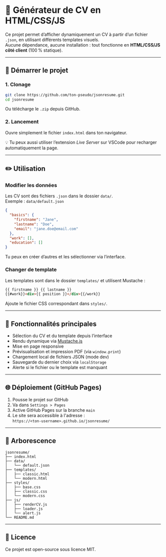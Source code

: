 # 📄 Générateur de CV en HTML/CSS/JS

Ce projet permet d’afficher dynamiquement un CV à partir d’un fichier `.json`, en utilisant différents templates visuels.  
Aucune dépendance, aucune installation : tout fonctionne en **HTML/CSS/JS côté client** (100 % statique).

---

## 🚀 Démarrer le projet

### 1. Clonage

```bash
git clone https://github.com/ton-pseudo/jsonresume.git
cd jsonresume
```

Ou télécharge le `.zip` depuis GitHub.

### 2. Lancement

Ouvre simplement le fichier `index.html` dans ton navigateur.

💡 Tu peux aussi utiliser l’extension *Live Server* sur VSCode pour recharger automatiquement la page.

---

## ✏️ Utilisation

### Modifier les données

Les CV sont des fichiers `.json` dans le dossier `data/`.  
Exemple : `data/default.json`

```json
{
  "basics": {
    "firstname": "Jane",
    "lastname": "Doe",
    "email": "jane.doe@email.com"
  },
  "work": [],
  "education": []
}
```

Tu peux en créer d’autres et les sélectionner via l’interface.

### Changer de template

Les templates sont dans le dossier `templates/` et utilisent Mustache :

```html
{{ firstname }} {{ lastname }}
{{#work}}<div>{{ position }}</div>{{/work}}
```

Ajoute le fichier CSS correspondant dans `styles/`.

---

## 🧰 Fonctionnalités principales

- Sélection du CV et du template depuis l’interface
- Rendu dynamique via [Mustache.js](https://github.com/janl/mustache.js)
- Mise en page responsive
- Prévisualisation et impression PDF (via `window.print`)
- Chargement local de fichiers JSON (mode dev)
- Sauvegarde du dernier choix via `localStorage`
- Alerte si le fichier ou le template est manquant

---

## 🌐 Déploiement (GitHub Pages)

1. Pousse le projet sur GitHub
2. Va dans `Settings > Pages`
3. Active GitHub Pages sur la branche `main`
4. Le site sera accessible à l'adresse :  
`https://<ton-username>.github.io/jsonresume/`

---

## 📁 Arborescence

```
jsonresume/
├── index.html
├── data/
│   └── default.json
├── templates/
│   ├── classic.html
│   └── modern.html
├── styles/
│   ├── base.css
│   ├── classic.css
│   └── modern.css
├── js/
│   ├── renderCV.js
│   ├── loader.js
│   └── alert.js
└── README.md
```

---

## 📄 Licence

Ce projet est open-source sous licence MIT.